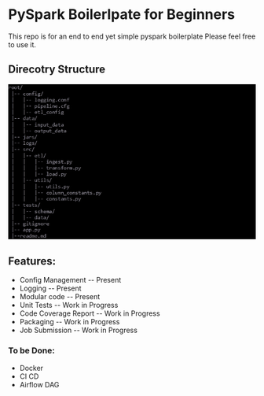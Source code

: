 # PySpark Boilerlpate for Beginners

This repo is for an end to end yet simple pyspark boilerplate 
Please feel free to use it. 


## Direcotry Structure

![img.png](dir_tree.png)



## Features:
- Config Management  -- Present
- Logging            -- Present
- Modular code       -- Present
- Unit Tests         -- Work in Progress
- Code Coverage Report -- Work in Progress
- Packaging          -- Work in Progress
- Job Submission -- Work in Progress

### To be Done:
- Docker
- CI CD
- Airflow DAG 